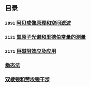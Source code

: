 
## 目录

### `2091` [阿贝成像原理和空间滤波](./%E9%98%BF%E8%B4%9D%E6%88%90%E5%83%8F/)

### `2121` [氢原子光谱和里德伯常量的测量](./%E6%B0%A2%E5%8E%9F%E5%AD%90%E5%85%89%E8%B0%B1/)

### `2171` [巨磁阻效应及应用](./%E5%B7%A8%E7%A3%81%E9%98%BB%E6%95%88%E5%BA%94/)

### [稳态法](./%E7%A8%B3%E6%80%81%E6%B3%95/)

### [双棱镜和劳埃镜干涉](./%E5%8F%8C%E6%A3%B1%E9%95%9C%E5%92%8C%E5%8A%B3%E5%9F%83%E9%95%9C%E5%B9%B2%E6%B6%89/)
